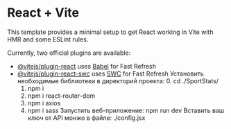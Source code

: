 # React + Vite

This template provides a minimal setup to get React working in Vite with HMR and some ESLint rules.

Currently, two official plugins are available:

- [@vitejs/plugin-react](https://github.com/vitejs/vite-plugin-react/blob/main/packages/plugin-react/README.md) uses [Babel](https://babeljs.io/) for Fast Refresh
- [@vitejs/plugin-react-swc](https://github.com/vitejs/vite-plugin-react-swc) uses [SWC](https://swc.rs/) for Fast Refresh
Установить необходимые библиотеки в директорий проекта:
    0. cd ./SportStats/
    1) npm i
    2) npm i react-router-dom
    3) npm i axios
    4) npm i sass
Запустить веб-приложение:
    npm run dev
Вставить ваш ключ от API монжо в файле:
    ./config.jsx
